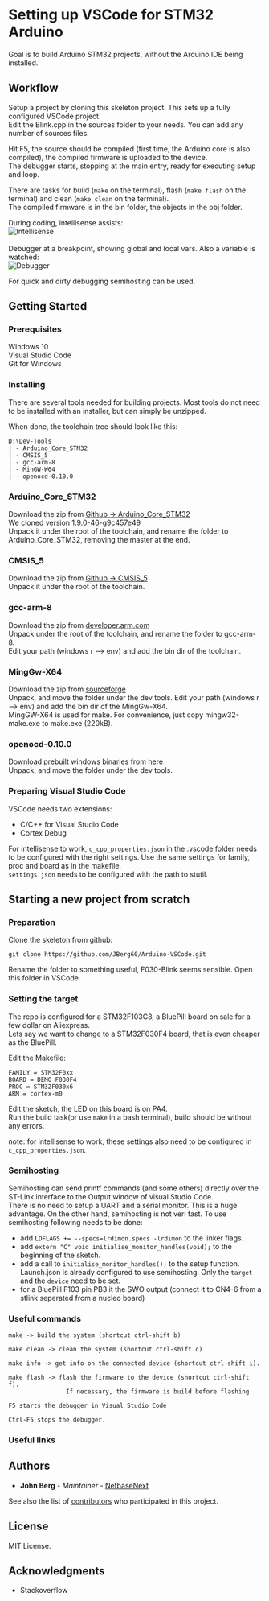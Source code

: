# Setting up VSCode for STM32 Arduino 
Goal is to build Arduino STM32 projects, without the Arduino IDE being installed.  

## Workflow
Setup a project by cloning this skeleton project. This sets up a fully configured VSCode project.  
Edit the Blink.cpp in the sources folder to your needs. You can add any number of sources files.  

Hit F5, the source should be compiled (first time, the Arduino core is also compiled), the compiled firmware is uploaded to the device.  
The debugger starts, stopping at the main entry, ready for executing setup and loop.  

There are tasks for build (```make``` on the terminal), flash (```make flash``` on the terminal) and clean (```make clean``` on the terminal).  
The compiled firmware is in the bin folder, the objects in the obj folder.

During coding, intellisense assists:  
![Intellisense](doc/intellisense.png?raw=true "")
<br/>
<br/>
Debugger at a breakpoint, showing global and local vars. Also a variable is watched:  
![Debugger](doc/debugger.png?raw=true "")

For quick and dirty debugging semihosting can be used.

## Getting Started

### Prerequisites
Windows 10  
Visual Studio Code  
Git for Windows  

### Installing
There are several tools needed for building projects. Most tools do not need to be installed with an installer, but can simply be unzipped.  

When done, the toolchain tree should look like this:  
```
D:\Dev-Tools
| - Arduino_Core_STM32
| - CMSIS_5
| - gcc-arm-8
| - MinGW-W64
| - openocd-0.10.0
```

### Arduino_Core_STM32
Download the zip from [Github -> Arduino_Core_STM32](https://github.com/stm32duino/Arduino_Core_STM32)  
We cloned version [1.9.0-46-g9c457e49](https://github.com/stm32duino/Arduino_Core_STM32/commit/9c457e49790c4cf2b42e4cc5e70f4226d0d7e155)  
Unpack it under the root of the toolchain, and rename the folder to Arduino_Core_STM32, removing the master at the end.  

### CMSIS_5
Download the zip from [Github -> CMSIS_5](https://github.com/ARM-software/CMSIS_5)  
Unpack it under the root of the toolchain.  

### gcc-arm-8
Download the zip from [developer.arm.com](https://developer.arm.com/-/media/Files/downloads/gnu-rm/8-2019q3/RC1.1/gcc-arm-none-eabi-8-2019-q3-update-win32.exe?revision=b3eb9c4d-f49f-4694-8928-2084c9f090ac?product=GNU%20Arm%20Embedded%20Toolchain,32-bit,,Windows,8-2019-q3-update)  
Unpack under the root of the toolchain, and rename the folder to gcc-arm-8.  
Edit your path (windows r --> env) and add the bin dir of the toolchain.  

### MingGw-X64
Download the zip from [sourceforge](https://sourceforge.net/projects/mingw-w64/)  
Unpack, and move the folder under the dev tools.
Edit your path (windows r --> env) and add the bin dir of the MingGw-X64.  
MingGW-X64 is used for make.  For convenience, just copy mingw32-make.exe to make.exe (220kB).    

### openocd-0.10.0
Download prebuilt windows binaries from [here](http://www.freddiechopin.info/en/download/category/4-openocd)  
Unpack, and move the folder under the dev tools.  

### Preparing Visual Studio Code
VSCode needs two extensions:  
- C/C++ for Visual Studio Code  
- Cortex Debug  

For intellisense to work, ```c_cpp_properties.json``` in the .vscode folder needs to be configured with the right settings. Use the same settings for family, proc and board as in the makefile.  
```settings.json``` needs to be configured with the path to stutil.


## Starting a new project from scratch

### Preparation
Clone the skeleton from github:  
```
git clone https://github.com/JBerg60/Arduino-VSCode.git
```
Rename the folder to something useful, F030-Blink seems sensible.
Open this folder in VSCode.

### Setting the target
The repo is configured for a STM32F103C8, a BluePill board on sale for a few dollar on Aliexpress.  
Lets say we want to change to a STM32F030F4 board, that is even cheaper as the BluePill.

Edit the Makefile:  
```
FAMILY = STM32F0xx
BOARD = DEMO_F030F4
PROC = STM32F030x6
ARM = cortex-m0
```  
Edit the sketch, the LED on this board is on PA4.  
Run the build task(or use ```make``` in a bash terminal), build should be without any errors.  

note: for intellisense to work, these settings also need to be configured in ```c_cpp_properties.json```.

### Semihosting
Semihosting can send printf commands (and some others) directly over the ST-Link interface to the Output window of visual Studio Code.  
There is no need to setup a UART and a serial monitor. This is a huge advantage. On the other hand, semihosting is not veri fast.
To use semihosting following needs to be done:  
- add ```LDFLAGS += --specs=lrdimon.specs -lrdimon``` to the linker flags.
- add ```extern "C" void initialise_monitor_handles(void);``` to the beginning of the sketch.
- add a call to ```initialise_monitor_handles();```  to the setup function.
Launch.json is already configured to use semihosting. Only the ```target``` and the ```device``` need to be set.
- for a BluePill F103 pin PB3 it the SWO output (connect it to CN4-6 from a stlink seperated from a nucleo board)


### Useful commands
```
make -> build the system (shortcut ctrl-shift b)  

make clean -> clean the system (shortcut ctrl-shift c)  

make info -> get info on the connected device (shortcut ctrl-shift i).  

make flash -> flash the firmware to the device (shortcut ctrl-shift f).  
                If necessary, the firmware is build before flashing. 

F5 starts the debugger in Visual Studio Code  

Ctrl-F5 stops the debugger.  

```

### Useful links  


## Authors

* **John Berg** - *Maintainer* - [NetbaseNext](https://netbasenext.nl)

See also the list of [contributors](https://github.com/JBerg60/Arduino-VSCode/graphs/contributors) who participated in this project.

## License

MIT License.

## Acknowledgments

* Stackoverflow
